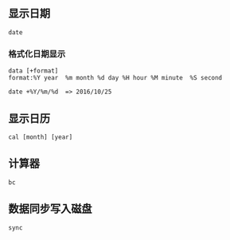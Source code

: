 ## 显示日期

```
date
```

### 格式化日期显示

```
data [+format]
format:%Y year  %m month %d day %H hour %M minute  %S second
```

```
date +%Y/%m/%d  => 2016/10/25
```

## 显示日历

```
cal [month] [year]
```

## 计算器

```
bc
```

## 数据同步写入磁盘

``` 
sync
```
